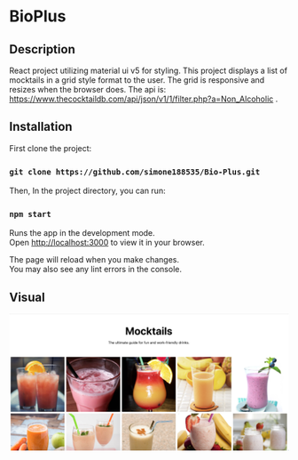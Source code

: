# BioPlus

## Description

React project utilizing material ui v5 for styling. This project displays a list of mocktails in a grid style format to the user. The grid is responsive and resizes when
the browser does. The api is: https://www.thecocktaildb.com/api/json/v1/1/filter.php?a=Non_Alcoholic .

## Installation

First clone the project:

### `git clone https://github.com/simone188535/Bio-Plus.git`

Then, In the project directory, you can run:
### `npm start`

Runs the app in the development mode.\
Open [http://localhost:3000](http://localhost:3000) to view it in your browser.

The page will reload when you make changes.\
You may also see any lint errors in the console.

## Visual
![BioPlus Thumbnail](./public/thumbnail.png)